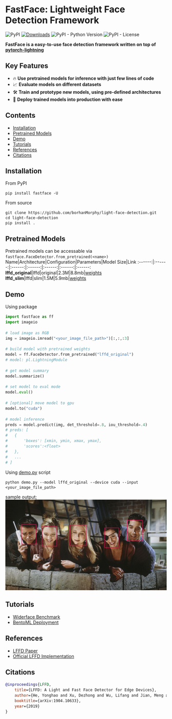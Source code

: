# FastFace: Lightweight Face Detection Framework

![PyPI](https://img.shields.io/pypi/v/fastface)
[![Downloads](https://pepy.tech/badge/fastface)](https://pepy.tech/project/fastface)
![PyPI - Python Version](https://img.shields.io/pypi/pyversions/fastface)
![PyPI - License](https://img.shields.io/pypi/l/fastface)

**FastFace is a easy-to-use face detection framework written on top of [pytorch-lightning](https://www.pytorchlightning.ai/)**

## Key Features
* :fire: **Use pretrained models for inference with just few lines of code**
* :chart_with_upwards_trend: **Evaluate models on different datasets**
* :hammer_and_wrench: **Train and prototype new models, using pre-defined architectures**
* :rocket: **Deploy trained models into production with ease**

## Contents
- [Installation](#installation)
- [Pretrained Models](#pretrained-models)
- [Demo](#demo)
- [Tutorials](#tutorials)
- [References](#references)
- [Citations](#citations)

## Installation
From PyPI
```
pip install fastface -U
```

From source
```
git clone https://github.com/borhanMorphy/light-face-detection.git
cd light-face-detection
pip install .
```

## Pretrained Models
Pretrained models can be accessable via `fastface.FaceDetector.from_pretrained(<name>)`
Name|Architecture|Configuration|Parameters|Model Size|Link
:------:|:------:|:------:|:------:|:------:|:------:|:------:
**lffd_original**|lffd|original|2.3M|8.8mb|[weights](https://drive.google.com/file/d/1xizV0s_Ei_BQcUQI_MylqC0K2SszrXP1/view?usp=sharing)
**lffd_slim**|lffd|slim|1.5M|5.9mb|[weights](https://drive.google.com/file/d/1vA5Ywi_bJgEKwpMi9bOUD42Aaz6-fiKN/view?usp=sharing)

## Demo
Using package
```python
import fastface as ff
import imageio

# load image as RGB
img = imageio.imread("<your_image_file_path>")[:,:,:3]

# build model with pretrained weights
model = ff.FaceDetector.from_pretrained("lffd_original")
# model: pl.LightningModule

# get model summary
model.summarize()

# set model to eval mode
model.eval()

# [optional] move model to gpu
model.to("cuda")

# model inference
preds = model.predict(img, det_threshold=.8, iou_threshold=.4)
# preds: [
#   {
#       'boxes': [xmin, ymin, xmax, ymax],
#       'scores':<float>
#   },
#   ...
# ]

```

Using [demo.py](/demo.py) script
```
python demo.py --model lffd_original --device cuda --input <your_image_file_path>
```
sample output;
![alt text](resources/friends.jpg)

## Tutorials
* [Widerface Benchmark](./tutorials/widerface_benchmark/README.md)
* [BentoML Deployment](./tutorials/bentoml_deployment/README.md)

## References
- [LFFD Paper](https://arxiv.org/pdf/1904.10633.pdf)
- [Official LFFD Implementation](https://github.com/YonghaoHe/A-Light-and-Fast-Face-Detector-for-Edge-Devices)

## Citations
```bibtex
@inproceedings{LFFD,
    title={LFFD: A Light and Fast Face Detector for Edge Devices},
    author={He, Yonghao and Xu, Dezhong and Wu, Lifang and Jian, Meng and Xiang, Shiming and Pan, Chunhong},
    booktitle={arXiv:1904.10633},
    year={2019}
}
```
